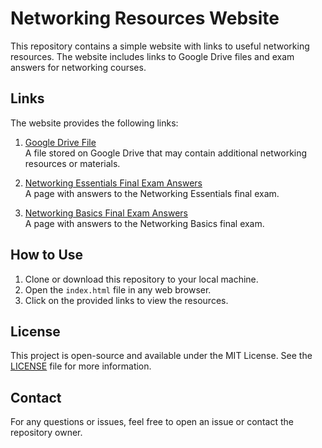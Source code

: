 # Networking Resources Website

This repository contains a simple website with links to useful networking resources. The website includes links to Google Drive files and exam answers for networking courses.

## Links

The website provides the following links:

1. [Google Drive File](https://drive.google.com/file/d/1fdCVhHvx1aXdrBpyyLJY5DbPuFgtTqnz/view?usp=sharing)  
   A file stored on Google Drive that may contain additional networking resources or materials.

2. [Networking Essentials Final Exam Answers](https://itexamanswers.net/networking-essentials-course-final-exam-answers.html)  
   A page with answers to the Networking Essentials final exam.

3. [Networking Basics Final Exam Answers](https://itexamanswers.net/networking-basics-course-final-exam-answers.html)  
   A page with answers to the Networking Basics final exam.

## How to Use

1. Clone or download this repository to your local machine.
2. Open the `index.html` file in any web browser.
3. Click on the provided links to view the resources.

## License

This project is open-source and available under the MIT License. See the [LICENSE](LICENSE) file for more information.

## Contact

For any questions or issues, feel free to open an issue or contact the repository owner.
